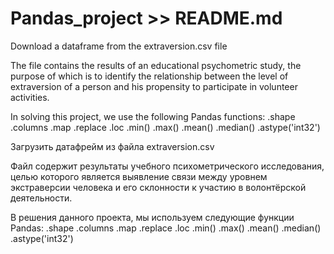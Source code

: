 # Pandas_project >> README.md
Download a dataframe from the extraversion.csv file

The file contains the results of an educational psychometric study, the purpose of which is to identify the relationship between the level of extraversion of a person and his propensity to participate in volunteer activities.

In solving this project, we use the following Pandas functions:
.shape      .columns
.map        .replace
.loc        .min()
.max()      .mean()
.median()   .astype('int32')

Загрузить датафрейм из файла extraversion.csv

Файл содержит результаты учебного психометрического исследования, целью которого является выявление связи между уровнем экстраверсии человека и его склонности к участию в волонтёрской деятельности.

В решения данного проекта, мы используем следующие функции Pandas:
.shape      .columns
.map        .replace
.loc        .min()
.max()      .mean()
.median()   .astype('int32')
